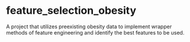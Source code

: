 # feature_selection_obesity
A project that utilizes preexisting obesity data to implement wrapper methods of feature engineering and identify the best features to be used.
